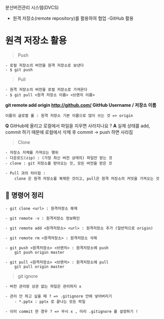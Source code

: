 
분산버전관리 시스템(DVCS)

- 원격 저장소(remote repository)를 활용하여 협업
    -GitHub 활용

# 원격 저장소 활용

> Push
    
    - 로컬 저장소의 버전을 원격 저장소로 보낸다
    - $ git push

> Pull

    - 원격 저장소의 버전을 로컬 저장소로 가져온다 
    - $ git pull <원격 저장소 이름> <브랜치 이름>

**git remote add origin http://github.com/ GitHub Username / 저장소 이름**

    이름의 글로벌 룰 : 원격 저장소 기본 이름으로 많이 쓰는 것 => origin

**Q**
GitHub에 올리고 로컬에서 파일을 지우면 사라지나요 ?
**A**
실제 상태를 add, commit 하기 때문에 로컬에서 삭제 후 commit -> push 하면 사라짐

> Clone

    - 저장소 자체를 가져오는 행위
    - 다운로드(zip) : (가장 최신 버전 상태의) 파일만 받는 것
    - clone : git 저장소를 받아오는 것, 모든 버전을 받은 것

    - Pull 과의 차이점 :
        clone 은 원격 저장소를 복제한 것이고, pull은 원격 저장소의 커밋을 가져오는 것



## 👀 명령어 정리

    - git clone <url> : 원격저장소 복제

    - git remote -v : 원격저장소 정보확인

    - git remote add <원격저장소> <url> : 원격저장소 추가 (일반적으로 origin)

    - git remote rm <원격저장소> : 원격저장소 삭제

    - git push <원격저장소> <브랜치> : 원격저장소에 push
        git push origin master

    - git pull <원격저장소> <브랜치> : 원격저장소에 pull
        git pull origin master


> git ignore
   
    - 버전 관리랑 상관 없는 파일은 관리하지 x

    - 관리 안 하고 싶을 때 ? => .gitignore 안에 넣어버리기
        - *.pptx : pptx 로 끝나는 모든 파일 
    
    - 이미 commit 한 경우 ? => 무시 x , 미리 .gitignore 를 설정하기 !

